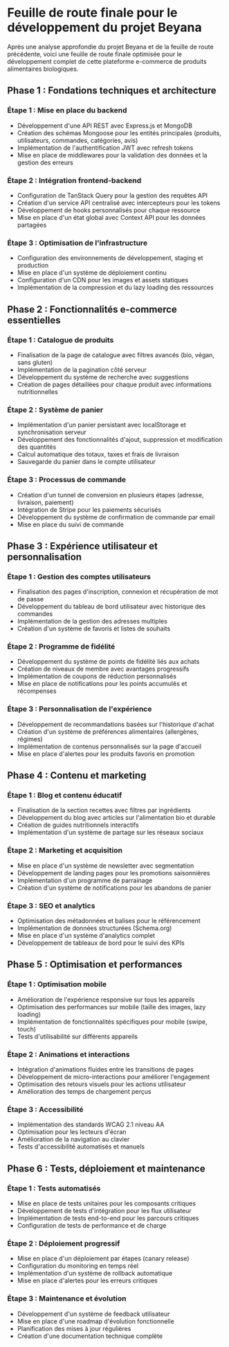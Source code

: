 # Feuille de route finale pour le développement du projet Beyana

Après une analyse approfondie du projet Beyana et de la feuille de route précédente, voici une feuille de route finale optimisée pour le développement complet de cette plateforme e-commerce de produits alimentaires biologiques.

## Phase 1 : Fondations techniques et architecture

### Étape 1 : Mise en place du backend
- Développement d'une API REST avec Express.js et MongoDB
- Création des schémas Mongoose pour les entités principales (produits, utilisateurs, commandes, catégories, avis)
- Implémentation de l'authentification JWT avec refresh tokens
- Mise en place de middlewares pour la validation des données et la gestion des erreurs

### Étape 2 : Intégration frontend-backend
- Configuration de TanStack Query pour la gestion des requêtes API
- Création d'un service API centralisé avec intercepteurs pour les tokens
- Développement de hooks personnalisés pour chaque ressource
- Mise en place d'un état global avec Context API pour les données partagées

### Étape 3 : Optimisation de l'infrastructure
- Configuration des environnements de développement, staging et production
- Mise en place d'un système de déploiement continu
- Configuration d'un CDN pour les images et assets statiques
- Implémentation de la compression et du lazy loading des ressources

## Phase 2 : Fonctionnalités e-commerce essentielles

### Étape 1 : Catalogue de produits
- Finalisation de la page de catalogue avec filtres avancés (bio, végan, sans gluten)
- Implémentation de la pagination côté serveur
- Développement du système de recherche avec suggestions
- Création de pages détaillées pour chaque produit avec informations nutritionnelles

### Étape 2 : Système de panier
- Implémentation d'un panier persistant avec localStorage et synchronisation serveur
- Développement des fonctionnalités d'ajout, suppression et modification des quantités
- Calcul automatique des totaux, taxes et frais de livraison
- Sauvegarde du panier dans le compte utilisateur

### Étape 3 : Processus de commande
- Création d'un tunnel de conversion en plusieurs étapes (adresse, livraison, paiement)
- Intégration de Stripe pour les paiements sécurisés
- Développement du système de confirmation de commande par email
- Mise en place du suivi de commande

## Phase 3 : Expérience utilisateur et personnalisation

### Étape 1 : Gestion des comptes utilisateurs
- Finalisation des pages d'inscription, connexion et récupération de mot de passe
- Développement du tableau de bord utilisateur avec historique des commandes
- Implémentation de la gestion des adresses multiples
- Création d'un système de favoris et listes de souhaits

### Étape 2 : Programme de fidélité
- Développement du système de points de fidélité liés aux achats
- Création de niveaux de membre avec avantages progressifs
- Implémentation de coupons de réduction personnalisés
- Mise en place de notifications pour les points accumulés et récompenses

### Étape 3 : Personnalisation de l'expérience
- Développement de recommandations basées sur l'historique d'achat
- Création d'un système de préférences alimentaires (allergènes, régimes)
- Implémentation de contenus personnalisés sur la page d'accueil
- Mise en place d'alertes pour les produits favoris en promotion

## Phase 4 : Contenu et marketing

### Étape 1 : Blog et contenu éducatif
- Finalisation de la section recettes avec filtres par ingrédients
- Développement du blog avec articles sur l'alimentation bio et durable
- Création de guides nutritionnels interactifs
- Implémentation d'un système de partage sur les réseaux sociaux

### Étape 2 : Marketing et acquisition
- Mise en place d'un système de newsletter avec segmentation
- Développement de landing pages pour les promotions saisonnières
- Implémentation d'un programme de parrainage
- Création d'un système de notifications pour les abandons de panier

### Étape 3 : SEO et analytics
- Optimisation des métadonnées et balises pour le référencement
- Implémentation de données structurées (Schema.org)
- Mise en place d'un système d'analytics complet
- Développement de tableaux de bord pour le suivi des KPIs

## Phase 5 : Optimisation et performances

### Étape 1 : Optimisation mobile
- Amélioration de l'expérience responsive sur tous les appareils
- Optimisation des performances sur mobile (taille des images, lazy loading)
- Implémentation de fonctionnalités spécifiques pour mobile (swipe, touch)
- Tests d'utilisabilité sur différents appareils

### Étape 2 : Animations et interactions
- Intégration d'animations fluides entre les transitions de pages
- Développement de micro-interactions pour améliorer l'engagement
- Optimisation des retours visuels pour les actions utilisateur
- Amélioration des temps de chargement perçus

### Étape 3 : Accessibilité
- Implémentation des standards WCAG 2.1 niveau AA
- Optimisation pour les lecteurs d'écran
- Amélioration de la navigation au clavier
- Tests d'accessibilité automatisés et manuels

## Phase 6 : Tests, déploiement et maintenance

### Étape 1 : Tests automatisés
- Mise en place de tests unitaires pour les composants critiques
- Développement de tests d'intégration pour les flux utilisateur
- Implémentation de tests end-to-end pour les parcours critiques
- Configuration de tests de performance et de charge

### Étape 2 : Déploiement progressif
- Mise en place d'un déploiement par étapes (canary release)
- Configuration du monitoring en temps réel
- Implémentation d'un système de rollback automatique
- Mise en place d'alertes pour les erreurs critiques

### Étape 3 : Maintenance et évolution
- Développement d'un système de feedback utilisateur
- Mise en place d'une roadmap d'évolution fonctionnelle
- Planification des mises à jour régulières
- Création d'une documentation technique complète
